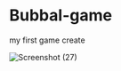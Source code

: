 # Bubbal-game
my first game create



![Screenshot (27)](https://github.com/imkunalkale/Bubbal-game/assets/119009718/1e52150f-7616-45e4-8098-b60dcdebb6bf)
